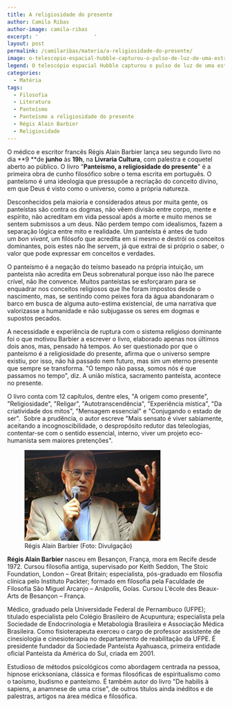 ```yaml
---
title: A religiosidade do presente
author: Camila Ribas
author-image: camila-ribas
excerpt: '                  '
layout: post
permalink: /camilaribas/materia/a-religiosidade-do-presente/
image: o-telescopio-espacial-hubble-capturou-o-pulso-de-luz-de-uma-estrela-explodindo-foto-nasa-divulgacao.jpg
legend: O telescópio espacial Hubble capturou o pulso de luz de uma estrela explodindo. (Foto NASA/ Divulgação)
categories:
  - Matéria
tags:
  - Filosofia
  - Literatura
  - Panteísmo
  - Panteísmo a religiosidade do presente
  - Régis Alain Barbier
  - Religiosidade
---
```

O médico e escritor francês Régis Alain Barbier lança seu segundo livro no dia **9 **de **junho** às **19h**, na **Livraria Cultura**, com palestra e coquetel aberto ao público. O livro "**Panteísmo, a religiosidade do presente**" é a primeira obra de cunho filosófico sobre o tema escrita em português. O panteísmo é uma ideologia que pressupõe a recriação do conceito divino, em que Deus é visto como o universo, como a própria natureza.

Desconhecidos pela maioria e considerados ateus por muita gente, os panteístas são contra os dogmas, não vêem divisão entre corpo, mente e espírito, não acreditam em vida pessoal após a morte e muito menos se sentem submissos a um deus. Não perdem tempo com idealismos, fazem a separação lógica entre mito e realidade. Um panteísta é antes de tudo um *bon vivant*, um filósofo que acredita em si mesmo e destrói os conceitos dominantes, pois estes não lhe servem, já que extrai de si próprio o saber, o valor que pode expressar em conceitos e verdades.

O panteísmo é a negação do teísmo baseado na própria intuição, um panteísta não acredita em Deus sobrenatural porque isso não lhe parece crível, não lhe convence. Muitos panteístas se esforçaram para se enquadrar nos conceitos religiosos que lhe foram impostos desde o nascimento, mas, se sentindo como peixes fora da água abandonaram o barco em busca de alguma auto-estima existencial, de uma narrativa que valorizasse a humanidade e não subjugasse os seres em dogmas e supostos pecados.

A necessidade e experiência de ruptura com o sistema religioso dominante foi o que motivou Barbier a escrever o livro, elaborado apenas nos últimos dois anos, mas, pensado há tempos. Ao ser questionado por que o panteísmo é a religiosidade do presente, afirma que o universo sempre existiu, por isso, não há passado nem futuro, mas sim um eterno presente que sempre se transforma. "O tempo não passa, somos nós é que passamos no tempo", diz. A união mística, sacramento panteísta, acontece no presente.

O livro conta com 12 capítulos, dentre eles, "A origem como presente", "Religiosidade", "Religar", "Autotranscendência", "Experiência mística", "Da criatividade dos mitos", "Mensagem essencial" e "Conjugando o estado de ser".  Sobre a prudência, o autor escreve "Mais sensato é viver sabiamente, aceitando a incognoscibilidade, o despropósito redutor das teleologias, contentar-se com o sentido essencial, interno, viver um projeto eco-humanista sem maiores pretenções".
<figure class="figure figure-50 left"><img src="https://raw.githubusercontent.com/revistazena/img/master/regis-alain-barbier-foto-divulgacao.jpg" alt="Régis Alain Barbier (Foto: Divulgação)" title="Régis Alain Barbier (Foto: Divulgação)" /><figcaption class="legenda">Régis Alain Barbier (Foto: Divulgação)</figcaption></figure>

**Régis Alain Barbier** nasceu em Besançon, França, mora em Recife desde 1972. Cursou filosofia antiga, supervisado por Keith Seddon, The Stoic Foundation, London – Great Britain; especialista, pós-graduado em filosofia clínica pelo Instituto Packter; formado em filosofia pela Faculdade de Filosofia São Miguel Arcanjo – Anápolis, Goías. Cursou L’école des Beaux-Arts de Besançon – França.

Médico, graduado pela Universidade Federal de Pernambuco (UFPE); titulado especialista pelo Colégio Brasileiro de Acupuntura; especialista pela Sociedade de Endocrinologia e Metabologia Brasileira e Associação Médica Brasileira. Como fisioterapeuta exerceu o cargo de professor assistente de cinesiologia e cinesioterapia no departamento de reabilitação da UFPE. É presidente fundador da Sociedade Panteísta Ayahuasca, primeira entidade oficial Panteísta da América do Sul, criada em 2001.

Estudioso de métodos psicológicos como abordagem centrada na pessoa, hipnose ericksoniana, clássica e formas filosóficas de espiritualismo como o taoísmo, budismo e panteísmo. É também autor do livro "De habilis à sapiens, a anamnese de uma crise", de outros títulos ainda inéditos e de palestras, artigos na área médica e filosófica.